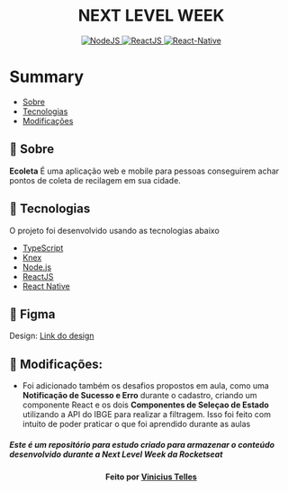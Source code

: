 
<h1 align="center">NEXT LEVEL WEEK </h1>
<p align="center">
  <a href="https://nodejs.org/en/">
    <img src="https://img.shields.io/static/v1?label=Node&message=JS&color=blue?style=plastic&logo=Node.js" alt="NodeJS" />
  </a>
  <a href="https://reactjs.org/">
    <img src="https://img.shields.io/static/v1?label=React&message=JS&color=blue?style=plastic&logo=React" alt="ReactJS" />
  </a>
  <a href="https://reactnative.dev/">
    <img src="https://img.shields.io/static/v1?label=React&message=Native&color=blue?style=plastic&logo=React" alt="React-Native" />
  </a>
</p>

# Summary

- [Sobre](#sobre)
- [Tecnologias](#techs-usadas)
- [Modificações](#modificacoes)

<a id="sobre"></a>

## :bookmark: Sobre

<strong>Ecoleta</strong> É uma aplicação web e mobile para pessoas conseguirem achar pontos de coleta de recilagem em sua cidade.

<a id="techs-usadas"></a>

## :rocket: Tecnologias

O projeto foi desenvolvido usando as tecnologias abaixo

- [TypeScript](https://www.typescriptlang.org/)
- [Knex](http://knexjs.org/)
- [Node.js](https://nodejs.org/en/)
- [ReactJS](https://reactjs.org/)
- [React Native](https://reactnative.dev/)

## :art: Figma
Design: <a href="https://www.figma.com/file/GOKVazlAEsQwNjQguJ1hhc/Ecoleta?node-id=0%3A1" target="__blank">Link do design</a>
<a id="modificações"></a>
## :pushpin: Modificações:

- Foi adicionado também os desafios propostos em aula, como uma <b>Notificação de Sucesso e Erro</b> durante o cadastro, criando um componente React e os dois <b>Componentes de Seleçao de Estado</b> utilizando a API do IBGE para realizar a filtragem. Isso foi feito com intuito de poder praticar o que foi aprendido durante as aulas

##### Este é um repositório para estudo criado para armazenar o conteúdo desenvolvido durante a Next Level Week da Rocketseat


<h4 align="center">
    Feito por <a href="https://www.linkedin.com/in/vinicius-telles-984301a6/" target="_blank">Vinicius Telles</a>
</h4>
